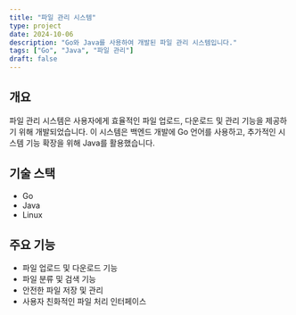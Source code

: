 ```yaml
---
title: "파일 관리 시스템"
type: project
date: 2024-10-06
description: "Go와 Java를 사용하여 개발된 파일 관리 시스템입니다."
tags: ["Go", "Java", "파일 관리"]
draft: false
---
```


## 개요
파일 관리 시스템은 사용자에게 효율적인 파일 업로드, 다운로드 및 관리 기능을 제공하기 위해 개발되었습니다. 이 시스템은 백엔드 개발에 Go 언어를 사용하고, 추가적인 시스템 기능 확장을 위해 Java를 활용했습니다.

## 기술 스택
- Go
- Java
- Linux

## 주요 기능
- 파일 업로드 및 다운로드 기능
- 파일 분류 및 검색 기능
- 안전한 파일 저장 및 관리
- 사용자 친화적인 파일 처리 인터페이스
